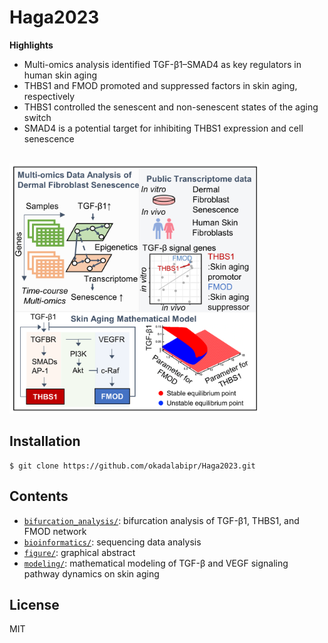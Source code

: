 # Haga2023
**Highlights**
- Multi-omics analysis identified TGF-β1–SMAD4 as key regulators in human skin aging
- THBS1 and FMOD promoted and suppressed factors in skin aging, respectively
- THBS1 controlled the senescent and non-senescent states of the aging switch
- SMAD4 is a potential target for inhibiting THBS1 expression and cell senescence

<br>

<img src="./figure/Graphical_abstract.png" width="400px">

## Installation

```
$ git clone https://github.com/okadalabipr/Haga2023.git
```

## Contents

- [`bifurcation_analysis/`](./bifurcation_analysis/): bifurcation analysis of TGF-β1, THBS1, and FMOD network
- [`bioinformatics/`](./bioinformatics/): sequencing data analysis
- [`figure/`](./figure/): graphical abstract
- [`modeling/`](./modeling/): mathematical modeling of TGF-β and VEGF signaling pathway dynamics on skin aging


## License

MIT
